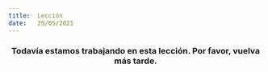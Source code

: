 ```yaml
---
title:  Lección
date:   25/05/2021
---
```


### <center>Todavía estamos trabajando en esta lección. Por favor, vuelva más tarde.</center>